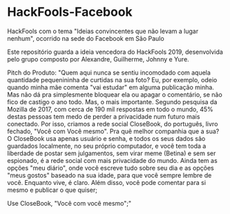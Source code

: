 # HackFools-Facebook
HackFools com o tema "Ideias convincentes que não levam a lugar nenhum", ocorrido na sede do Facebook em São Paulo

Este repositório guarda a ideia vencedora do HackFools 2019, desenvolvida pelo grupo composto por Alexandre, Guilherme, Johnny e Yure.

Pitch do Produto:
"Quem aqui nunca se sentiu incomodado com aquela quantidade pequenininha de curtidas na sua foto?
Eu, por exemplo, odeio quando minha mãe comenta "vai estudar" em alguma publicação minha.
Mas não dá pra simplesmente bloquear ela ou apagar o comentário, se não fico de castigo o ano todo.
Mas, o mais importante. Segundo pesquisa da Mozilla de 2017, com cerca de 190 mil respostas em todo o mundo, 
45% destas pessoas tem medo de perder a privacidade num futuro mais conectado.
Por isso, criamos a rede social CloseBook, do português, livro fechado, "Você com Você mesmo". 
Pra quê melhor companhia que a sua?
O CloseBook usa apenas usuário e senha, e todos os seus dados são guardados localmente, no seu próprio computador, 
e você tem toda a liberdade de postar sem julgamentos, sem virar meme (Betina) e sem ser espionado,
é a rede social com mais privacidade do mundo.
Ainda tem as opções "meu diário", onde você escreve tudo sobre seu dia e as opções "meus gostos" baseado na sua idade, para que você sempre lembre de você. Enquanto vive, é claro.
Além disso, você pode comentar para si mesmo e publicar o que quiser;

Use CloseBook, "Você com você mesmo";"


